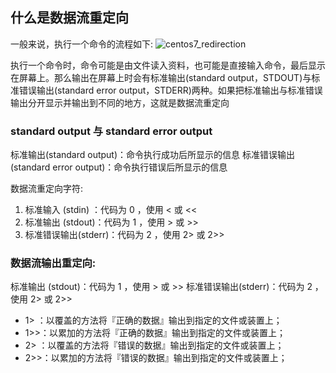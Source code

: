 ## 什么是数据流重定向
一般来说，执行一个命令的流程如下:
![centos7_redirection](https://linux.vbird.org/linux_basic/centos7/0320bash//centos7_redirection.jpg)

执行一个命令时，命令可能是由文件读入资料，也可能是直接输入命令，最后显示在屏幕上。那么输出在屏幕上时会有标准输出(standard output，STDOUT)与标准错误输出(standard error output，STDERR)两种。如果把标准输出与标准错误输出分开显示并输出到不同的地方，这就是数据流重定向

### standard output 与 standard error output
标准输出(standard output)：命令执行成功后所显示的信息
标准错误输出(standard error output)：命令执行错误后所显示的信息

数据流重定向字符:
1. 标准输入 (stdin) ：代码为 0 ，使用 < 或 <<
2. 标准输出 (stdout)：代码为 1 ，使用 > 或 >>
3. 标准错误输出(stderr)：代码为 2 ，使用 2> 或 2>>

### 数据流输出重定向:
标准输出 (stdout)：代码为 1 ，使用 > 或 >>
标准错误输出(stderr)：代码为 2 ，使用 2> 或 2>>

* 1> ：以覆盖的方法将『正确的数据』输出到指定的文件或装置上；
* 1>>：以累加的方法将『正确的数据』输出到指定的文件或装置上；
* 2> ：以覆盖的方法将『错误的数据』输出到指定的文件或装置上；
* 2>>：以累加的方法将『错误的数据』输出到指定的文件或装置上；
